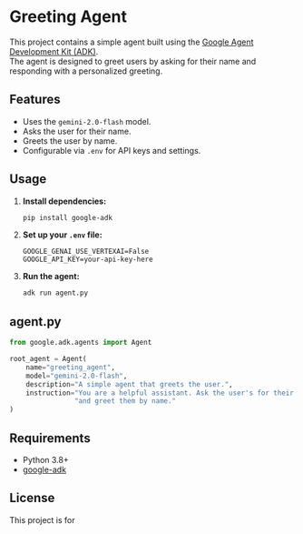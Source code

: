 # Greeting Agent

This project contains a simple agent built using the [Google Agent Development Kit (ADK)](https://github.com/google/generative-ai-docs/tree/main/agent-development-kit).  
The agent is designed to greet users by asking for their name and responding with a personalized greeting.

## Features

- Uses the `gemini-2.0-flash` model.
- Asks the user for their name.
- Greets the user by name.
- Configurable via `.env` for API keys and settings.

## Usage

1. **Install dependencies:**
   ```bash
   pip install google-adk
   ```

2. **Set up your `.env` file:**
   ```
   GOOGLE_GENAI_USE_VERTEXAI=False
   GOOGLE_API_KEY=your-api-key-here
   ```

3. **Run the agent:**
   ```bash
   adk run agent.py
   ```

## agent.py

```python
from google.adk.agents import Agent

root_agent = Agent(
    name="greeting_agent",
    model="gemini-2.0-flash",
    description="A simple agent that greets the user.",
    instruction="You are a helpful assistant. Ask the user's for their name"
                "and greet them by name."
)
```

## Requirements

- Python 3.8+
- [google-adk](https://pypi.org/project/google-adk/)

## License

This project is for
